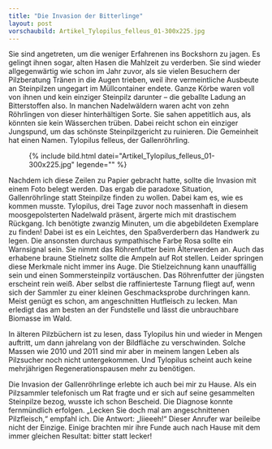 ```yaml
---
title: "Die Invasion der Bitterlinge"
layout: post
vorschaubild: Artikel_Tylopilus_felleus_01-300x225.jpg
---
```


Sie sind angetreten, um die weniger Erfahrenen ins Bockshorn zu jagen. Es gelingt ihnen sogar, alten Hasen die Mahlzeit zu verderben. Sie sind wieder allgegenwärtig wie schon im Jahr zuvor, als sie vielen Besuchern der Pilzberatung Tränen in die Augen trieben, weil ihre vermeintliche Ausbeute an Steinpilzen ungegart im Müllcontainer endete. Ganze Körbe waren voll von ihnen und kein einziger Steinpilz darunter – die geballte Ladung an Bitterstoffen also. In manchen Nadelwäldern waren acht von zehn Röhrlingen von dieser hinterhältigen Sorte. Sie sahen appetitlich aus, als könnten sie kein Wässerchen trüben. Dabei reicht schon ein einziger Jungspund, um das schönste Steinpilzgericht zu ruinieren. Die Gemeinheit hat einen Namen. Tylopilus felleus, der Gallenröhrling.

<figure>
  {% include bild.html datei="Artikel_Tylopilus_felleus_01-300x225.jpg" legende="" %}
</figure>

Nachdem ich diese Zeilen zu Papier gebracht hatte, sollte die Invasion mit einem Foto belegt werden. Das ergab die paradoxe Situation, Gallenröhrlinge statt Steinpilze finden zu wollen. Dabei kam es, wie es kommen musste. Tylopilus, drei Tage zuvor noch massenhaft in diesem moosgepolsterten Nadelwald präsent, ärgerte mich mit drastischem Rückgang. Ich benötigte zwanzig Minuten, um die abgebildeten Exemplare zu finden! Dabei ist es ein Leichtes, den Spaßverderbern das Handwerk zu legen. Die ansonsten durchaus sympathische Farbe Rosa sollte ein Warnsignal sein. Sie nimmt das Röhrenfutter beim Älterwerden an. Auch das erhabene braune Stielnetz sollte die Ampeln auf Rot stellen. Leider springen diese Merkmale nicht immer ins Auge. Die Stielzeichnung kann unauffällig sein und einen Sommersteinpilz vortäuschen. Das Röhrenfutter der jüngsten erscheint rein weiß. Aber selbst die raffinierteste Tarnung fliegt auf, wenn sich der Sammler zu einer kleinen Geschmacksprobe durchringen kann. Meist genügt es schon, am angeschnitten Hutfleisch zu lecken. Man erledigt das am besten an der Fundstelle und lässt die unbrauchbare Biomasse im Wald.

In älteren Pilzbüchern ist zu lesen, dass Tylopilus hin und wieder in Mengen auftritt, um dann jahrelang von der Bildfläche zu verschwinden. Solche Massen wie 2010 und 2011 sind mir aber in meinem langen Leben als Pilzsucher noch nicht untergekommen. Und Tylopilus scheint auch keine mehrjährigen Regenerationspausen mehr zu benötigen.

Die Invasion der Gallenröhrlinge erlebte ich auch bei mir zu Hause. Als ein Pilzsammler telefonisch um Rat fragte und er sich auf seine gesammelten Steinpilze bezog, wusste ich schon Bescheid. Die Diagnose konnte fernmündlich erfolgen. „Lecken Sie doch mal am angeschnittenen Pilzfleisch,“ empfahl ich. Die Antwort: „Iiieeeh!“ Dieser Anrufer war beileibe nicht der Einzige. Einige brachten mir ihre Funde auch nach Hause mit dem immer gleichen Resultat: bitter statt lecker!
